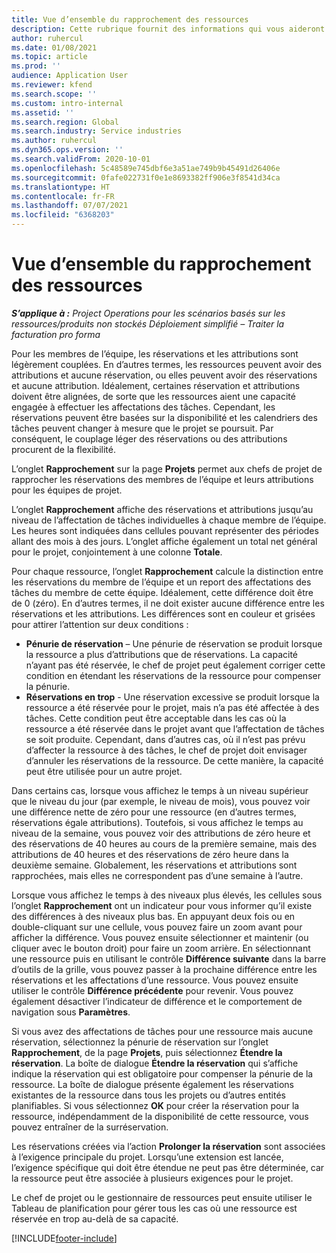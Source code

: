 ```yaml
---
title: Vue d’ensemble du rapprochement des ressources
description: Cette rubrique fournit des informations qui vous aideront à vous assurer que les réservations de ressources et les affectations pour les projets sont alignées.
author: ruhercul
ms.date: 01/08/2021
ms.topic: article
ms.prod: ''
audience: Application User
ms.reviewer: kfend
ms.search.scope: ''
ms.custom: intro-internal
ms.assetid: ''
ms.search.region: Global
ms.search.industry: Service industries
ms.author: ruhercul
ms.dyn365.ops.version: ''
ms.search.validFrom: 2020-10-01
ms.openlocfilehash: 5c48589e745dbf6e3a51ae749b9b45491d26406e
ms.sourcegitcommit: 0fafe022731f0e1e8693382ff906e3f8541d34ca
ms.translationtype: HT
ms.contentlocale: fr-FR
ms.lasthandoff: 07/07/2021
ms.locfileid: "6368203"
---
```

# <a name="resource-reconciliation-overview"></a>Vue d’ensemble du rapprochement des ressources

_**S’applique à :** Project Operations pour les scénarios basés sur les ressources/produits non stockés Déploiement simplifié – Traiter la facturation pro forma_

Pour les membres de l’équipe, les réservations et les attributions sont légèrement couplées. En d’autres termes, les ressources peuvent avoir des attributions et aucune réservation, ou elles peuvent avoir des réservations et aucune attribution. Idéalement, certaines réservation et attributions doivent être alignées, de sorte que les ressources aient une capacité engagée à effectuer les affectations des tâches. Cependant, les réservations peuvent être basées sur la disponibilité et les calendriers des tâches peuvent changer à mesure que le projet se poursuit. Par conséquent, le couplage léger des réservations ou des attributions procurent de la flexibilité.

L’onglet **Rapprochement** sur la page **Projets** permet aux chefs de projet de rapprocher les réservations des membres de l’équipe et leurs attributions pour les équipes de projet.

L’onglet **Rapprochement** affiche des réservations et attributions jusqu’au niveau de l’affectation de tâches individuelles à chaque membre de l’équipe. Les heures sont indiquées dans cellules pouvant représenter des périodes allant des mois à des jours. L’onglet affiche également un total net général pour le projet, conjointement à une colonne **Totale**.

Pour chaque ressource, l’onglet **Rapprochement** calcule la distinction entre les réservations du membre de l’équipe et un report des affectations des tâches du membre de cette équipe. Idéalement, cette différence doit être de 0 (zéro). En d’autres termes, il ne doit exister aucune différence entre les réservations et les attributions. Les différences sont en couleur et grisées pour attirer l’attention sur deux conditions :

- **Pénurie de réservation** – Une pénurie de réservation se produit lorsque la ressource a plus d’attributions que de réservations. La capacité n’ayant pas été réservée, le chef de projet peut également corriger cette condition en étendant les réservations de la ressource pour compenser la pénurie.
- **Réservations en trop** - Une réservation excessive se produit lorsque la ressource a été réservée pour le projet, mais n’a pas été affectée à des tâches. Cette condition peut être acceptable dans les cas où la ressource a été réservée dans le projet avant que l’affectation de tâches se soit produite. Cependant, dans d’autres cas, où il n’est pas prévu d’affecter la ressource à des tâches, le chef de projet doit envisager d’annuler les réservations de la ressource. De cette manière, la capacité peut être utilisée pour un autre projet.

Dans certains cas, lorsque vous affichez le temps à un niveau supérieur que le niveau du jour (par exemple, le niveau de mois), vous pouvez voir une différence nette de zéro pour une ressource (en d’autres termes, réservations égale attributions). Toutefois, si vous affichez le temps au niveau de la semaine, vous pouvez voir des attributions de zéro heure et des réservations de 40 heures au cours de la première semaine, mais des attributions de 40 heures et des réservations de zéro heure dans la deuxième semaine. Globalement, les réservations et attributions sont rapprochées, mais elles ne correspondent pas d’une semaine à l’autre.

Lorsque vous affichez le temps à des niveaux plus élevés, les cellules sous l’onglet **Rapprochement** ont un indicateur pour vous informer qu’il existe des différences à des niveaux plus bas. En appuyant deux fois ou en double-cliquant sur une cellule, vous pouvez faire un zoom avant pour afficher la différence. Vous pouvez ensuite sélectionner et maintenir (ou cliquer avec le bouton droit) pour faire un zoom arrière. En sélectionnant une ressource puis en utilisant le contrôle **Différence suivante** dans la barre d’outils de la grille, vous pouvez passer à la prochaine différence entre les réservations et les affectations d’une ressource. Vous pouvez ensuite utiliser le contrôle **Différence précédente** pour revenir. Vous pouvez également désactiver l’indicateur de différence et le comportement de navigation sous **Paramètres**.

Si vous avez des affectations de tâches pour une ressource mais aucune réservation, sélectionnez la pénurie de réservation sur l’onglet **Rapprochement**, de la page **Projets**, puis sélectionnez **Étendre la réservation**. La boîte de dialogue **Étendre la réservation** qui s’affiche indique la réservation qui est obligatoire pour compenser la pénurie de la ressource. La boîte de dialogue présente également les réservations existantes de la ressource dans tous les projets ou d’autres entités planifiables. Si vous sélectionnez **OK** pour créer la réservation pour la ressource, indépendamment de la disponibilité de cette ressource, vous pouvez entraîner de la surréservation.

Les réservations créées via l’action **Prolonger la réservation** sont associées à l’exigence principale du projet. Lorsqu’une extension est lancée, l’exigence spécifique qui doit être étendue ne peut pas être déterminée, car la ressource peut être associée à plusieurs exigences pour le projet.

Le chef de projet ou le gestionnaire de ressources peut ensuite utiliser le Tableau de planification pour gérer tous les cas où une ressource est réservée en trop au-delà de sa capacité.


[!INCLUDE[footer-include](../includes/footer-banner.md)]